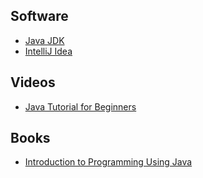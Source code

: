 ## Software
* [Java JDK](https://www.oracle.com/java/technologies/downloads/)
* [IntelliJ Idea](https://www.jetbrains.com/idea/download/)

## Videos
* [Java Tutorial for Beginners](https://www.youtube.com/watch?v=eIrMbAQSU34)

## Books
* [Introduction to Programming Using Java](https://math.hws.edu/javanotes/)
